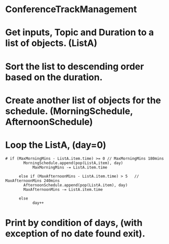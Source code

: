 # ConferenceTrackManagement

# Get inputs, Topic and Duration to a list of objects. (ListA)
# Sort the list to descending order based on the duration.
# Create another list of objects for the schedule. (MorningSchedule, AfternoonSchedule)
# Loop the ListA, (day=0)
	# if (MaxMorningMins - ListA.item.time) >= 0 // MaxMorningMins 180mins
			MorningSchedule.append(pop(ListA,item), day)
         		MaxMorningMins -= ListA.item.time

	      else if (MaxAfternoonMins - ListA.item.time) > 5   // MaxAfternoonMins 240mins
			AfternoonSchedule.append(pop(ListA.item), day)
			MaxAfternoonMins -= ListA.item.time

	      else
		        day++


# Print by condition of days, (with exception of no date found exit).
